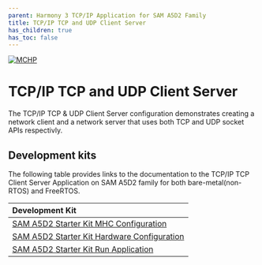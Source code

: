 ```yaml
---
parent: Harmony 3 TCP/IP Application for SAM A5D2 Family
title: TCP/IP TCP and UDP Client Server
has_children: true
has_toc: false
---
```

[![MCHP](https://www.microchip.com/ResourcePackages/Microchip/assets/dist/images/logo.png)](https://www.microchip.com)

# TCP/IP TCP and UDP Client Server

The TCP/IP TCP & UDP Client Server configuration demonstrates creating a network client and a network server that uses both TCP and UDP socket APIs respectivly. 

## Development kits
The following table provides links to the documentation to the TCP/IP TCP Client Server Application on SAM A5D2 family for both bare-metal(non-RTOS) and FreeRTOS.


| Development Kit |
|:---------|
|[SAM A5D2 Starter Kit MHC Configuration](docs/readme_mhc_configuration.md) |
|[SAM A5D2 Starter Kit Hardware Configuration](docs/readme_hardware_configuration.md) |
|[SAM A5D2 Starter Kit Run Application](docs/readme_run_application.md) |
